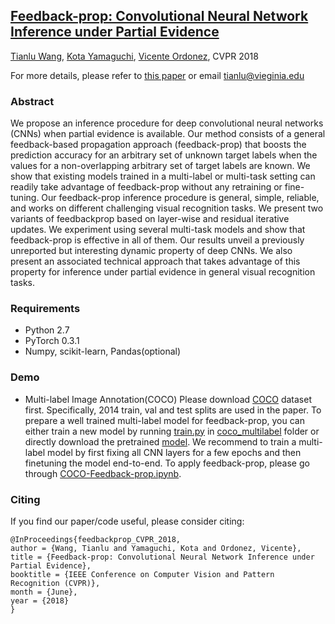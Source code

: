 ## [Feedback-prop: Convolutional Neural Network Inference under Partial Evidence](https://arxiv.org/pdf/1710.08049.pdf)
[Tianlu Wang](http://www.cs.virginia.edu/~tw8cb/), [Kota Yamaguchi](http://vision.is.tohoku.ac.jp/~kyamagu/), [Vicente Ordonez](http://vicenteordonez.com/), CVPR 2018

For more details, please refer to [this paper](https://arxiv.org/pdf/1710.08049.pdf) or email tianlu@vieginia.edu
### Abstract
We propose an inference procedure for deep convolutional neural networks (CNNs) when partial evidence is available. Our method consists of a general feedback-based propagation approach (feedback-prop) that boosts the prediction accuracy for an arbitrary set of unknown target labels when the values for a non-overlapping arbitrary set of target labels are known. We show that existing models trained in a multi-label or multi-task setting can readily take advantage of feedback-prop without any retraining or fine-tuning. Our feedback-prop inference procedure is general, simple, reliable, and works on different challenging visual recognition tasks. We present two variants of feedbackprop based on layer-wise and residual iterative updates. We experiment using several multi-task models and show that feedback-prop is effective in all of them. Our results unveil a previously unreported but interesting dynamic property of deep CNNs. We also present an associated technical approach that takes advantage of this property for inference under partial evidence in general visual recognition tasks.

### Requirements
- Python 2.7
- PyTorch 0.3.1
- Numpy, scikit-learn, Pandas(optional)

### Demo
-  Multi-label Image Annotation(COCO)
Please download [COCO](http://cocodataset.org/#home) dataset first. Specifically, 2014 train, val and test splits are used in the paper. To prepare a well trained multi-label model for feedback-prop, you can either train a new model by running [train.py](https://github.com/uvavision/feedbackprop/blob/master/coco_multilabel/train.py) in [coco_multilabel](https://github.com/uvavision/feedbackprop/blob/master/coco_multilabel) folder or directly download the pretrained [model](http://www.cs.virginia.edu/~tw8cb/files/model_best.pth.tar). We recommend to train a multi-label model by first fixing all CNN layers for a few epochs and then finetuning the model end-to-end. To apply feedback-prop, please go through [COCO-Feedback-prop.ipynb](https://github.com/uvavision/feedbackprop/blob/master/coco_multilabel/COCO-Feedback-prop.ipynb).

### Citing
If you find our paper/code useful, please consider citing:

```
@InProceedings{feedbackprop_CVPR_2018,
author = {Wang, Tianlu and Yamaguchi, Kota and Ordonez, Vicente},
title = {Feedback-prop: Convolutional Neural Network Inference under Partial Evidence},
booktitle = {IEEE Conference on Computer Vision and Pattern Recognition (CVPR)},
month = {June},
year = {2018}
}
```
